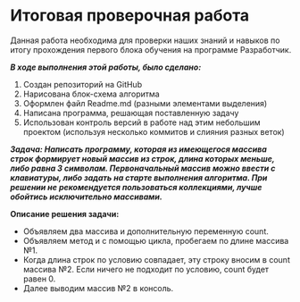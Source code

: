 # Итоговая проверочная работа
Данная работа необходимa для проверки наших знаний и навыков по итогу прохождения первого блока обучения на программе Разработчик.

***В ходе выполнения этой работы, было сделано:***
1. Создан репозиторий на GitHub
2. Нарисована блок-схема алгоритма
3. Оформлен файл Readme.md (разными элементами выделения)
4. Написана программа, решающая поставленную задачу
5. Использован контроль версий в работе над этим небольшим проектом (используя несколько коммитов и слияния разных веток)

***Задача: Написать программу, которая из имеющегося массива строк формирует новый массив из строк, длина которых меньше, либо равна 3 символам. Первоначальный массив можно ввести с клавиатуры, либо задать на старте выполнения алгоритма. При решении не рекомендуется пользоваться коллекциями, лучше обойтись исключительно массивами.***

**Описание решения задачи:**

* Объявляем два массива и дополнительную переменную count.
* Объявляем метод и с помощью цикла, пробегаем по длине массива №1.
* Когда длина строк по условию совпадает, эту строку вносим в count массива №2. Если ничего не подходит по условию, count будет равен 0.
* Далее выводим массив №2 в консоль.
